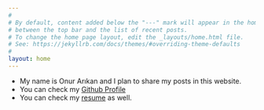 ```yaml
---
#
# By default, content added below the "---" mark will appear in the home page
# between the top bar and the list of recent posts.
# To change the home page layout, edit the _layouts/home.html file.
# See: https://jekyllrb.com/docs/themes/#overriding-theme-defaults
#
layout: home
---
```


- My name is Onur Arıkan and I plan to share my posts in this website.  
- You can check my [Github Profile](https://github.com/opethef10)
- You can check my [resume](/resume/index.html) as well.

